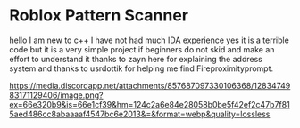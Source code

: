 # Roblox Pattern Scanner

hello I am new to c++ I have not had much IDA experience yes it is a terrible code but it is a very simple project if beginners do not skid and make an effort to understand it
thanks to zayn here for explaining the address system and thanks to usrdottik for helping me find Fireproximityprompt.

https://media.discordapp.net/attachments/857687097330106368/1283474983171129406/image.png?ex=66e320b9&is=66e1cf39&hm=124c2a6e84e28058b0be5f42ef2c47b7f815aed486cc8abaaaaf4547bc6e2013&=&format=webp&quality=lossless
